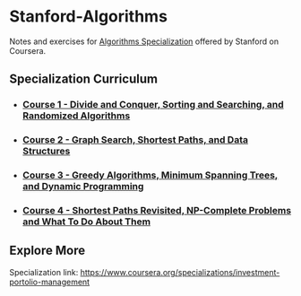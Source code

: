 # Stanford-Algorithms
Notes and exercises for [Algorithms Specialization](https://www.coursera.org/specializations/algorithms) offered by Stanford on Coursera.

## Specialization Curriculum
+ ### [Course 1 - Divide and Conquer, Sorting and Searching, and Randomized Algorithms]()
+ ### [Course 2 - Graph Search, Shortest Paths, and Data Structures]()
+ ### [Course 3 - Greedy Algorithms, Minimum Spanning Trees, and Dynamic Programming]()
+ ### [Course 4 - Shortest Paths Revisited, NP-Complete Problems and What To Do About Them]()

## Explore More
Specialization link: https://www.coursera.org/specializations/investment-portolio-management
